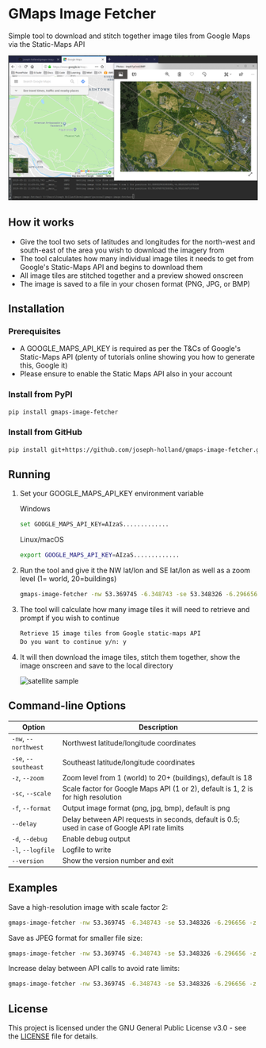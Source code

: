 # GMaps Image Fetcher

Simple tool to download and stitch together image tiles from Google Maps via the Static-Maps API

![preview image](preview.PNG)

## How it works

* Give the tool two sets of latitudes and longitudes for the north-west and south-east of the area you wish to download
the imagery from
* The tool calculates how many individual image tiles it needs to get from Google's Static-Maps API and begins to
download them
* All image tiles are stitched together and a preview showed onscreen
* The image is saved to a file in your chosen format (PNG, JPG, or BMP)

## Installation

### Prerequisites

* A GOOGLE_MAPS_API_KEY is required as per the T&Cs of Google's Static-Maps API (plenty of tutorials online showing you how to generate this, Google it)
* Please ensure to enable the Static Maps API also in your account

### Install from PyPI

```bash
pip install gmaps-image-fetcher
```

### Install from GitHub

```bash
pip install git+https://github.com/joseph-holland/gmaps-image-fetcher.git
```

## Running

1. Set your GOOGLE_MAPS_API_KEY environment variable

    Windows
    ```bash
    set GOOGLE_MAPS_API_KEY=AIzaS.............
    ```
    
    Linux/macOS
    ```bash
    export GOOGLE_MAPS_API_KEY=AIzaS.............
    ```
    
2. Run the tool and give it the NW lat/lon and SE lat/lon as well as a zoom level (1= world, 20=buildings)

    ```bash
    gmaps-image-fetcher -nw 53.369745 -6.348743 -se 53.348326 -6.296656 -z 16
    ```

3. The tool will calculate how many image tiles it will need to retrieve and prompt if you wish to continue

    ```bash
    Retrieve 15 image tiles from Google static-maps API
    Do you want to continue y/n: y
    ```

4. It will then download the image tiles, stitch them together, show the image onscreen and save to the local directory

    ![satellite sample](satellite_sample.PNG)

## Command-line Options

| Option | Description |
|--------|-------------|
| `-nw`, `--northwest` | Northwest latitude/longitude coordinates |
| `-se`, `--southeast` | Southeast latitude/longitude coordinates |
| `-z`, `--zoom` | Zoom level from 1 (world) to 20+ (buildings), default is 18 |
| `-sc`, `--scale` | Scale factor for Google Maps API (1 or 2), default is 1, 2 is for high resolution |
| `-f`, `--format` | Output image format (png, jpg, bmp), default is png |
| `--delay` | Delay between API requests in seconds, default is 0.5; used in case of Google API rate limits |
| `-d`, `--debug` | Enable debug output |
| `-l`, `--logfile` | Logfile to write |
| `--version` | Show the version number and exit |

## Examples

Save a high-resolution image with scale factor 2:
```bash
gmaps-image-fetcher -nw 53.369745 -6.348743 -se 53.348326 -6.296656 -z 16 -sc 2
```

Save as JPEG format for smaller file size:
```bash
gmaps-image-fetcher -nw 53.369745 -6.348743 -se 53.348326 -6.296656 -z 16 -f jpg
```

Increase delay between API calls to avoid rate limits:
```bash
gmaps-image-fetcher -nw 53.369745 -6.348743 -se 53.348326 -6.296656 -z 16 --delay 1.0
```

## License

This project is licensed under the GNU General Public License v3.0 - see the [LICENSE](LICENSE) file for details.